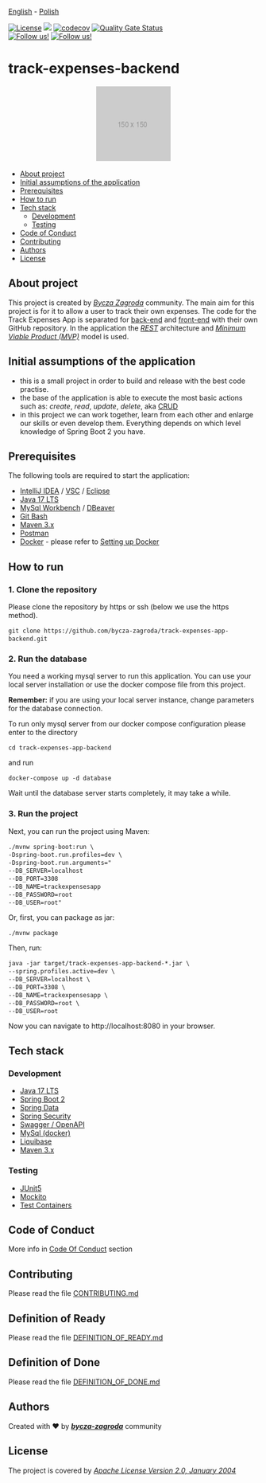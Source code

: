 [<ins>English</ins>](README.md) - [Polish](README.pl.md)

[![License](https://img.shields.io/badge/License-Apache%202.0-blue.svg)](docs/LICENSE)
[![](https://img.shields.io/github/workflow/status/bycza-zagroda/track-expenses-app-backend/run_tests.yml/develop)](https://github.com/bycza-zagroda/track-expenses-app-backend/actions)
[![codecov](https://codecov.io/gh/bycza-zagroda/track-expenses-app-backend/branch/develop/graph/badge.svg?token=WMXYJX2FWH)](https://codecov.io/gh/bycza-zagroda/track-expenses-app-backend)
[![Quality Gate Status](https://sonarcloud.io/api/project_badges/measure?project=bycza-zagroda_track-expenses-app-backend&metric=alert_status)](https://sonarcloud.io/summary/new_code?id=bycza-zagroda_track-expenses-app-backend)
<br>
[![Follow us!](https://img.shields.io/badge/FB-Bycza%20Zagroda-blue)](https://www.facebook.com/groups/byczazagroda/about/)
[![Follow us!](https://img.shields.io/badge/DISCORD-Bycza%20Zagroda-9cf)](https://discord.gg/kPgkDGXeQw)

# track-expenses-backend

<div align="center">
  <img src="docs/images/placeholder-150.png" alt="Track Expenses app logo" />
</div>

* [About project](#about-project)
* [Initial assumptions of the application](#initial-assumptions-of-the-application)
* [Prerequisites](#prerequisites)
* [How to run](#how-to-run)
* [Tech stack](#tech-stack)
  - [Development](#development)
  - [Testing](#testing)
* [Code of Conduct](#code-of-conduct)
* [Contributing](#contributing)
* [Authors](#authors)
* [License](#license)

## About project
This project is created by [_Bycza Zagroda_](https://github.com/bycza-zagroda) community.
The main aim for this project is for it to allow a user to track their own expenses.
The code for the Track Expenses App is separated for [back-end](https://github.com/bycza-zagroda/track-expenses-app-backend) and [front-end](https://github.com/bycza-zagroda/track-expenses-app-frontend) with
their own GitHub repository. In the application the [_REST_](https://pl.wikipedia.org/wiki/Representational_state_transfer) architecture and [_Minimum
Viable Product (MVP)_](https://www.parp.gov.pl/component/content/article/52414:minimum-viable-product) model is used.

## Initial assumptions of the application
- this is a small project in order to build and release with the best code practise.
- the base of the application is able to execute the most basic actions such as:
  _create_, _read_, _update_, _delete_, aka [CRUD](https://pl.wikipedia.org/wiki/CRUD)
- in this project we can work together, learn from each other and enlarge our skills
  or even develop them. Everything depends on which level knowledge of Spring Boot 2
  you have.

## Prerequisites
The following tools are required to start the application:
- [IntelliJ IDEA](https://www.jetbrains.com/idea/) / [VSC](https://code.visualstudio.com/) / [Eclipse](https://www.eclipse.org/)
- [Java 17 LTS](https://openjdk.org/projects/jdk/17/)
- [MySql Workbench](https://www.mysql.com/products/workbench/) / [DBeaver](https://dbeaver.io/)
- [Git Bash](https://git-scm.com/downloads)
- [Maven 3.x](https://maven.apache.org/download.cgi)
- [Postman](https://www.postman.com/)
- [Docker](https://docs.docker.com/get-docker/) - please refer to [Setting up Docker]()

## How to run

### 1. Clone the repository
Please clone the repository by https or ssh (below we use the https method).
```
git clone https://github.com/bycza-zagroda/track-expenses-app-backend.git
```

### 2. Run the database
You need a working mysql server to run this application.
You can use your local server installation or use the docker compose file from this project.

**Remember:** if you are using your local server instance, change parameters for the database connection.

To run only mysql server from our docker compose configuration please enter to the directory
```
cd track-expenses-app-backend
```

and run
```
docker-compose up -d database
```
Wait until the database server starts completely, it may take a while.

### 3. Run the project

Next, you can run the project using Maven:
```
./mvnw spring-boot:run \
-Dspring-boot.run.profiles=dev \
-Dspring-boot.run.arguments="
--DB_SERVER=localhost 
--DB_PORT=3308 
--DB_NAME=trackexpensesapp 
--DB_PASSWORD=root 
--DB_USER=root"
```
Or, first, you can package as jar:
```
./mvnw package
```
Then, run:
```
java -jar target/track-expenses-app-backend-*.jar \
--spring.profiles.active=dev \
--DB_SERVER=localhost \
--DB_PORT=3308 \
--DB_NAME=trackexpensesapp \
--DB_PASSWORD=root \
--DB_USER=root 
```

Now you can navigate to http://localhost:8080 in your browser.




## Tech stack

### Development
- [Java 17 LTS](https://openjdk.org/projects/jdk/17/)
- [Spring Boot 2](https://spring.io/projects/spring-boot)
- [Spring Data](https://spring.io/projects/spring-data)
- [Spring Security](https://spring.io/projects/spring-security)
- [Swagger / OpenAPI](https://swagger.io/specification/)
- [MySql (docker)](https://www.mysql.com/)
- [Liquibase](https://www.liquibase.org/)
- [Maven 3.x](https://maven.apache.org/)

### Testing
- [JUnit5](https://junit.org/junit5/)
- [Mockito](https://site.mockito.org/)
- [Test Containers](https://www.testcontainers.org/)

## Code of Conduct
More info in [Code Of Conduct](docs/CODE_OF_CONDUCT.md) section

## Contributing
Please read the file [CONTRIBUTING.md](docs/CONTRIBUTING.md)

## Definition of Ready
Please read the file [DEFINITION_OF_READY.md](docs/definition/DEFINITION_OF_READY.md)

## Definition of Done
Please read the file [DEFINITION_OF_DONE.md](docs/definition/DEFINITION_OF_DONE.md)

## Authors
Created with ❤ by [**_bycza-zagroda_**](https://github.com/orgs/bycza-zagroda/people) community

## License
The project is covered by [_Apache License Version 2.0, January 2004_](docs/LICENSE)
